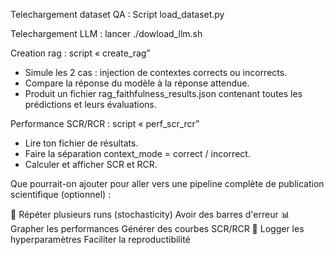 Telechargement dataset QA : 
Script load_dataset.py

Telechargement LLM :
lancer ./dowload_llm.sh

Creation rag : script « create_rag”

-	Simule les 2 cas : injection de contextes corrects ou incorrects.
-	Compare la réponse du modèle à la réponse attendue.
-	Produit un fichier rag_faithfulness_results.json contenant toutes les prédictions et leurs évaluations.


Performance SCR/RCR : script « perf_scr_rcr”
-	Lire ton fichier de résultats.
-	Faire la séparation context_mode = correct / incorrect.
-	Calculer et afficher SCR et RCR.


Que pourrait-on ajouter pour aller vers une pipeline complète de publication scientifique (optionnel) :

🔄 Répéter plusieurs runs (stochasticity)	Avoir des barres d'erreur
📊 Grapher les performances	Générer des courbes SCR/RCR
📄 Logger les hyperparamètres	Faciliter la reproductibilité
